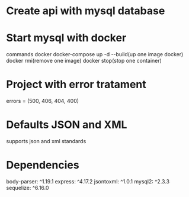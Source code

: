 # Create api with mysql database

# Start mysql with docker
commands docker
docker-compose up -d --build(up one image docker)
docker rmi(remove one image)
docker stop(stop one container)

# Project with error tratament 
errors = (500, 406, 404, 400)

# Defaults JSON and XML
supports json and xml standards

# Dependencies
body-parser: ^1.19.1
express: ^4.17.2
jsontoxml: ^1.0.1
mysql2: ^2.3.3
sequelize: ^6.16.0

